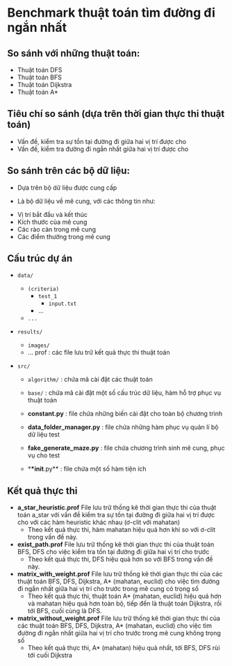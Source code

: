 # Benchmark thuật toán tìm đường đi ngắn nhất

## So sánh với những thuật toán:

- Thuật toán DFS
- Thuật toán BFS
- Thuật toán Dijkstra
- Thuật toán A\*

## Tiêu chí so sánh (dựa trên thời gian thực thi thuật toán)

- Vấn đề, kiểm tra sự tồn tại đường đi giữa hai vị trí được cho
- Vấn đề, kiểm tra đường đi ngắn nhất giữa hai vị trí được cho

## So sánh trên các bộ dữ liệu:

- Dựa trên bộ dữ liệu được cung cấp

* Là bộ dữ liệu về mê cung, với các thông tin như:

- Vị trí bắt đầu và kết thúc
- Kích thước của mê cung
- Các rào cản trong mê cung
- Các điểm thưởng trong mê cung

## Cấu trúc dự án

- `data/`

  - `(criteria)`
    - `test_1`
      - `input.txt`
    - ...
  - `...`

- `results/`

  - `images/`
  - ... prof : các file lưu trữ kết quả thực thi thuật toán

- `src/`

  - `algorithm/` : chứa mã cài đặt các thuật toán
  - `base/` : chứa mã cài đặt một số cấu trúc dữ liệu, hàm hỗ trợ phục vụ thuật toán

  - **constant.py** : file chứa những biến cài đặt cho toàn bộ chương trình
  - **data_folder_manager.py** : file chứa những hàm phục vụ quản lí bộ dữ liệu test
  - **fake_generate_maze.py** : file chứa chương trình sinh mê cung, phục vụ cho test
  - \***\*init**.py\*\* : file chứa một số hàm tiện ích

## Kết quả thực thi

- **a_star_heuristic.prof**
  File lưu trữ thống kê thời gian thực thi của thuật toán a_star với vấn đề kiểm tra sự tồn tại đường đi giữa hai vị trí được cho với các hàm heuristic khác nhau (ơ-clit với mahatan)
  - Theo kết quả thực thi, hàm mahatan hiệu quả hơn khi so với ơ-clit trong vấn đề này.
- **exist_path.prof**
  File lưu trữ thống kê thời gian thực thi của thuật toán BFS, DFS cho việc kiểm tra tồn tại đường đi giữa hai vị trí cho trước
  - Theo kết quả thực thi, DFS hiệu quả hơn so với BFS trong vấn đề này.
- **matrix_with_weight.prof**
  File lưu trữ thống kê thời gian thực thi của các thuật toán BFS, DFS, Dijkstra, A\* (mahatan, euclid) cho việc tìm đường đi ngắn nhất giữa hai vị trí cho trước trong mê cung có trọng số
  - Theo kết quả thực thi, thuật toán A\* (mahatan, euclid) hiệu quả hơn và mahatan hiệu quả hơn toàn bộ, tiếp đến là thuật toán Dijkstra, rồi tới BFS, cuối cùng là DFS.
- **matrix_without_weight.prof**
  File lưu trữ thống kê thời gian thực thi của các thuật toán BFS, DFS, Dijkstra, A\* (mahatan, euclid) cho việc tìm đường đi ngắn nhất giữa hai vị trí cho trước trong mê cung không trọng số
  - Theo kết quả thực thi, A\* (mahatan) hiệu quả nhất, tới BFS, DFS rùi tới cuối Dijkstra
